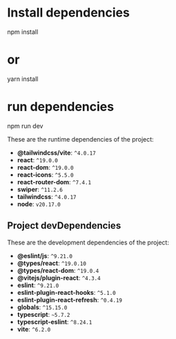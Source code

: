 
# Install dependencies
npm install
# or
yarn install

# run dependencies
npm run dev

These are the runtime dependencies of the project:

- **@tailwindcss/vite**: `^4.0.17`
- **react**: `^19.0.0`
- **react-dom**: `^19.0.0`
- **react-icons**: `^5.5.0`
- **react-router-dom**: `^7.4.1`
- **swiper**: `^11.2.6`
- **tailwindcss**: `^4.0.17`
- **node**: `v20.17.0`

## Project devDependencies

These are the development dependencies of the project:

- **@eslint/js**: `^9.21.0`
- **@types/react**: `^19.0.10`
- **@types/react-dom**: `^19.0.4`
- **@vitejs/plugin-react**: `^4.3.4`
- **eslint**: `^9.21.0`
- **eslint-plugin-react-hooks**: `^5.1.0`
- **eslint-plugin-react-refresh**: `^0.4.19`
- **globals**: `^15.15.0`
- **typescript**: `~5.7.2`
- **typescript-eslint**: `^8.24.1`
- **vite**: `^6.2.0`
